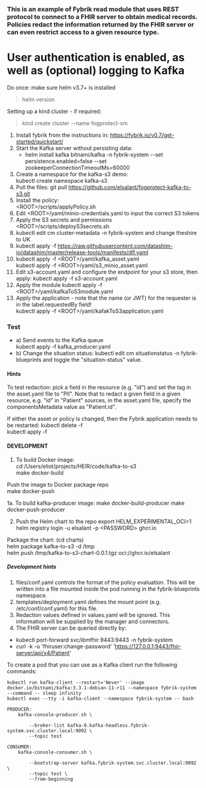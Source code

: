 ### This is an example of Fybrik read module that uses REST protocol to connect to a FHIR server to obtain medical records.  Policies redact the information returned by the FHIR server or can even restrict access to a given resource type.
# User authentication is enabled, as well as (optional) logging to Kafka

Do once:  make sure helm v3.7+ is installed
> helm version
> 
Setting up a kind cluster - if required:
> kind create cluster --name fogprotect-sm

1. Install fybrik from the instructions in: https://fybrik.io/v0.7/get-started/quickstart/
1. Start the Kafka server without persisting data:  
   - helm install kafka bitnami/kafka -n fybrik-system --set persistence.enabled=false  --set zookeeperConnectionTimeoutMs=60000
1. Create a namespace for the kafka-s3 demo:  
kubectl create namespace kafka-s3
1. Pull the files:
git pull https://github.com/elsalant/fogprotect-kafka-to-s3.git
1. Install the policy:  
\<ROOT>/scripts/applyPolicy.sh
1. Edit \<ROOT>/yaml/minio-credentials.yaml to input the correct S3 tokens
1. Apply the S3 secrets and permissions  
\<ROOT>/scripts/deployS3secrets.sh 
1. kubectl edit cm cluster-metadata -n fybrik-system
and change theshire to UK
1. kubectl apply -f https://raw.githubusercontent.com/datashim-io/datashim/master/release-tools/manifests/dlf.yaml
1. kubectl apply -f \<ROOT>/yaml/kafka_asset.yaml  
    kubectl apply -f \<ROOT>/yaml/s3_minio_asset.yaml
1. Edit s3-account.yaml and configure the endpoint for your s3 store, then apply:
kubectl apply -f s3-account.yaml
1. Apply the module
kubectl apply -f \<ROOT>/yaml/kafkaToS3module.yaml  
1. Apply the application - note that the name (or JWT) for the requester is in the label.requestedBy field!  
kubectl apply -f \<ROOT>/yaml/kafakToS3application.yaml

### Test
- a) Send events to the Kafka queue  
kubectl apply -f kafka_producer.yaml 
- b) Change the situation status:
kubectl edit cm situationstatus -n fybrik-blueprints
and toggle the "situation-status" value.

#### Hints
To test redaction: pick a field in the resource (e.g. "id") and set the tag in the asset.yaml file to "PII".
Note that to redact a given field in a given resource, e.g. "id" in "Patient" sources, in the asset.yaml file, specify the componentsMetadata value as "Patient.id".

If either the asset or policy is changed, then the Fybrik application needs to be restarted:
kubectl delete -f <name of FybrikApplication file>  
kubectl apply -f <name of FybrikApplication file>
 
#### DEVELOPMENT

1. To build Docker image:  
cd /Users/eliot/projects/HEIR/code/kafka-to-s3  
make docker-build  

Push the image to Docker package repo  
make docker-push

1a. To build kafka-producer image:
 make docker-build-producer
 make docker-push-producer

2. Push the Helm chart to the repo
export HELM_EXPERIMENTAL_OCI=1  
helm registry login -u elsalant -p \<PASSWORD> ghcr.io

Package the chart: (cd charts)  
helm package kafka-to-s3 -d /tmp  
helm push /tmp/kafka-to-s3-chart-0.0.1.tgz oci://ghcr.io/elsalant

##### Development hints
1. files/conf.yaml controls the format of the policy evaluation.  This will be written into a file mounted inside the pod running in the fybrik-blueprints namespace.
2. templates/deployment.yaml defines the mount point (e.g. /etc/conf/conf.yaml) for this file.
3. Redaction values defined in values.yaml will be ignored.  This information will be supplied by the manager and connectors.
4. The FHIR server can be queried directly by:
 - kubectl port-forward svc/ibmfhir 9443:9443 -n fybrik-system  
 - curl -k -u 'fhiruser:change-password' 'https://127.0.0.1:9443/fhir-server/api/v4/Patient'

To create a pod that you can use as a Kafka client run the following commands:

    kubectl run kafka-client --restart='Never' --image docker.io/bitnami/kafka:3.3.1-debian-11-r11 --namespace fybrik-system --command -- sleep infinity
    kubectl exec --tty -i kafka-client --namespace fybrik-system -- bash

    PRODUCER:
        kafka-console-producer.sh \
            
            --broker-list kafka-0.kafka-headless.fybrik-system.svc.cluster.local:9092 \
            --topic test

    CONSUMER:
        kafka-console-consumer.sh \
            
            --bootstrap-server kafka.fybrik-system.svc.cluster.local:9092 \
            --topic test \
            --from-beginning